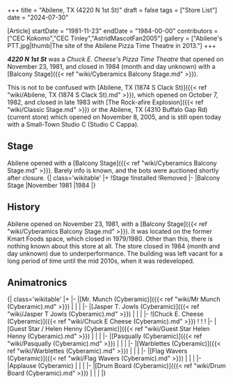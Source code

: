 +++
title = "Abilene, TX (4220 N 1st St)"
draft = false
tags = ["Store List"]
date = "2024-07-30"

[Article]
startDate = "1981-11-23"
endDate = "1984-00-00"
contributors = ["CEC Kokomo","CEC Tinley","AstridMascotFan2005"]
gallery = ["Abilene's PTT.jpg|thumb|The site of the Abilene Pizza Time Theatre in 2013."]
+++

<b><i>4220 N 1st St</b></i> was a <i>Chuck E. Cheese's Pizza Time Theatre</i> that opened on November 23, 1981, and closed in 1984 (month and day unknown) with a [Balcony Stage]({{< ref "wiki/Cyberamics Balcony Stage.md" >}}).

This is not to be confused with [Abilene, TX (1874 S Clack St)]({{< ref "wiki/Abilene, TX (1874 S Clack St).md" >}}), which opened on October 7, 1982, and closed in late 1983 with [The Rock-afire Explosion]({{< ref "wiki/Classic Stage.md" >}}) or the Abilene, TX (4310 Buffalo Gap Rd) (current store) which opened on November 8, 2005, and is still open today with a Small-Town Studio C (Studio C Cappa).

<h2> Stage </h2>
Abilene opened with a [Balcony Stage]({{< ref "wiki/Cyberamics Balcony Stage.md" >}}). Barely info is known, and the bots were auctioned shortly after closure.
{| class='wikitable'
|+
!Stage
!Installed
!Removed
|-
|Balcony Stage
|November 1981
|1984
|}

<h2> History </h2>
Abilene opened on November 23, 1981, with a [Balcony Stage]({{< ref "wiki/Cyberamics Balcony Stage.md" >}}). It was located on the former Kmart Foods space, which closed in 1979/1980. Other than this, there is nothing known about this store at all. The store closed in 1984 (month and day unknown) due to underperformance. The building was left vacant for a long period of time until the mid 2010s, when it was redeveloped.

<h2> Animatronics </h2>
{| class='wikitable'
|+
|-
|[Mr. Munch (Cyberamic)]({{< ref "wiki/Mr Munch (Cyberamic).md" >}})
|
|
|
|-
|[Jasper T. Jowls (Cyberamic)]({{< ref "wiki/Jasper T Jowls (Cyberamic).md" >}})
|
|
|
|-
![Chuck E. Cheese (Cyberamic)]({{< ref "wiki/Chuck E Cheese (Cyberamic).md" >}})
!
!
!
|-
|[Guest Star / Helen Henny (Cyberamic)]({{< ref "wiki/Guest Star  Helen Henny (Cyberamic).md" >}})
|
|
|
|-
|[Pasqually (Cyberamic)]({{< ref "wiki/Pasqually (Cyberamic).md" >}})
|
|
|
|-
|[Warblettes (Cyberamic)]({{< ref "wiki/Warblettes (Cyberamic).md" >}})
|
|
|
|-
|[Flag Wavers (Cyberamic)]({{< ref "wiki/Flag Wavers (Cyberamic).md" >}})
|
|
|
|-
|Applause (Cyberamic)
|
|
|
|-
|[Drum Board (Cyberamic)]({{< ref "wiki/Drum Board (Cyberamic).md" >}})
|
|
|
|}